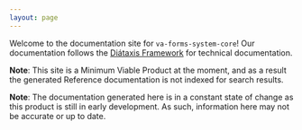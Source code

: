 ```yaml
---
layout: page
---
```


Welcome to the documentation site for `va-forms-system-core`! Our documentation follows the [Diátaxis Framework](https://diataxis.fr/) for technical documentation.

**Note**: This site is a Minimum Viable Product at the moment, and as a result the generated Reference documentation
is not indexed for search results.

**Note**: The documentation generated here is in a constant state of change as this product is still in early development. As such, information here may not be accurate or up to date.